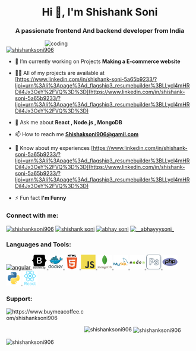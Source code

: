 <h1 align="center">Hi 👋, I'm Shishank Soni</h1>
<h3 align="center">A passionate frontend And backend developer from India</h3>

<img align="right" alt="coding" width="400" src="https://user-images.githubusercontent.com/55389276/140866485-8fb1c876-9a8f-4d6a-98dc-08c4981eaf70.gif">

<p align="left"> <a href="https://twitter.com/shishanksoni906" target="blank"><img src="https://img.shields.io/twitter/follow/shishanksoni906?logo=twitter&style=for-the-badge" alt="shishanksoni906" /></a> </p>

- 🔭 I’m currently working on Projects **Making a E-commerce website**

- 👨‍💻 All of my projects are available at [https://www.linkedin.com/in/shishank-soni-5a65b9233/?lipi=urn%3Ali%3Apage%3Ad_flagship3_resumebuilder%3BLLycl4mHRDil4Jx3OeY%2FVQ%3D%3D](https://www.linkedin.com/in/shishank-soni-5a65b9233/?lipi=urn%3Ali%3Apage%3Ad_flagship3_resumebuilder%3BLLycl4mHRDil4Jx3OeY%2FVQ%3D%3D)

- 💬 Ask me about **React , Node.js , MongoDB**

- 📫 How to reach me **Shishaksoni906@gamil.com**

- 📄 Know about my experiences [https://www.linkedin.com/in/shishank-soni-5a65b9233/?lipi=urn%3Ali%3Apage%3Ad_flagship3_resumebuilder%3BLLycl4mHRDil4Jx3OeY%2FVQ%3D%3D](https://www.linkedin.com/in/shishank-soni-5a65b9233/?lipi=urn%3Ali%3Apage%3Ad_flagship3_resumebuilder%3BLLycl4mHRDil4Jx3OeY%2FVQ%3D%3D)

- ⚡ Fun fact **I'm Funny**

<h3 align="left">Connect with me:</h3>
<p align="left">
<a href="https://twitter.com/shishanksoni906" target="blank"><img align="center" src="https://raw.githubusercontent.com/rahuldkjain/github-profile-readme-generator/master/src/images/icons/Social/twitter.svg" alt="shishanksoni906" height="30" width="40" /></a>
<a href="https://linkedin.com/in/shishank soni" target="blank"><img align="center" src="https://raw.githubusercontent.com/rahuldkjain/github-profile-readme-generator/master/src/images/icons/Social/linked-in-alt.svg" alt="shishank soni" height="30" width="40" /></a>
<a href="https://fb.com/abhay soni" target="blank"><img align="center" src="https://raw.githubusercontent.com/rahuldkjain/github-profile-readme-generator/master/src/images/icons/Social/facebook.svg" alt="abhay soni" height="30" width="40" /></a>
<a href="https://instagram.com/__abhayyysoni_" target="blank"><img align="center" src="https://raw.githubusercontent.com/rahuldkjain/github-profile-readme-generator/master/src/images/icons/Social/instagram.svg" alt="__abhayyysoni_" height="30" width="40" /></a>
</p>

<h3 align="left">Languages and Tools:</h3>
<p align="left"> <a href="https://angular.io" target="_blank" rel="noreferrer"> <img src="https://angular.io/assets/images/logos/angular/angular.svg" alt="angular" width="40" height="40"/> </a> <a href="https://getbootstrap.com" target="_blank" rel="noreferrer"> <img src="https://raw.githubusercontent.com/devicons/devicon/master/icons/bootstrap/bootstrap-plain-wordmark.svg" alt="bootstrap" width="40" height="40"/> </a> <a href="https://www.docker.com/" target="_blank" rel="noreferrer"> <img src="https://raw.githubusercontent.com/devicons/devicon/master/icons/docker/docker-original-wordmark.svg" alt="docker" width="40" height="40"/> </a> <a href="https://www.w3.org/html/" target="_blank" rel="noreferrer"> <img src="https://raw.githubusercontent.com/devicons/devicon/master/icons/html5/html5-original-wordmark.svg" alt="html5" width="40" height="40"/> </a> <a href="https://developer.mozilla.org/en-US/docs/Web/JavaScript" target="_blank" rel="noreferrer"> <img src="https://raw.githubusercontent.com/devicons/devicon/master/icons/javascript/javascript-original.svg" alt="javascript" width="40" height="40"/> </a> <a href="https://www.mongodb.com/" target="_blank" rel="noreferrer"> <img src="https://raw.githubusercontent.com/devicons/devicon/master/icons/mongodb/mongodb-original-wordmark.svg" alt="mongodb" width="40" height="40"/> </a> <a href="https://www.mysql.com/" target="_blank" rel="noreferrer"> <img src="https://raw.githubusercontent.com/devicons/devicon/master/icons/mysql/mysql-original-wordmark.svg" alt="mysql" width="40" height="40"/> </a> <a href="https://nodejs.org" target="_blank" rel="noreferrer"> <img src="https://raw.githubusercontent.com/devicons/devicon/master/icons/nodejs/nodejs-original-wordmark.svg" alt="nodejs" width="40" height="40"/> </a> <a href="https://www.photoshop.com/en" target="_blank" rel="noreferrer"> <img src="https://raw.githubusercontent.com/devicons/devicon/master/icons/photoshop/photoshop-line.svg" alt="photoshop" width="40" height="40"/> </a> <a href="https://www.php.net" target="_blank" rel="noreferrer"> <img src="https://raw.githubusercontent.com/devicons/devicon/master/icons/php/php-original.svg" alt="php" width="40" height="40"/> </a> <a href="https://www.python.org" target="_blank" rel="noreferrer"> <img src="https://raw.githubusercontent.com/devicons/devicon/master/icons/python/python-original.svg" alt="python" width="40" height="40"/> </a> <a href="https://reactjs.org/" target="_blank" rel="noreferrer"> <img src="https://raw.githubusercontent.com/devicons/devicon/master/icons/react/react-original-wordmark.svg" alt="react" width="40" height="40"/> </a> </p>
<h3 align="left">Support:</h3>
<p><a href="https://www.buymeacoffee.com/https://www.buymeacoffee.com/shishanksoni906"> <img align="left" src="https://cdn.buymeacoffee.com/buttons/v2/default-yellow.png" height="50" width="210" alt="https://www.buymeacoffee.com/shishanksoni906" /></a></p><br><br>
<p><img align="left" src="https://github-readme-stats.vercel.app/api/top-langs?username=shishanksoni906&show_icons=true&locale=en&layout=compact" alt="shishanksoni906"/></p>

<p>&nbsp;<img align="center" src="https://github-readme-stats.vercel.app/api?username=shishanksoni906&show_icons=true&locale=en" alt="shishanksoni906" left="40"></p>

<p><img align="center" src="https://github-readme-streak-stats.herokuapp.com/?user=shishanksoni906&" alt="shishanksoni906" /></p>


<!---
Shishanksoni906/Shishanksoni906 is a ✨ special ✨ repository because its `README.md` (this file) appears on your GitHub profile.
You can click the Preview link to take a look at your changes.
--->

